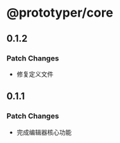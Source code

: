 # @prototyper/core

## 0.1.2

### Patch Changes

- 修复定义文件

## 0.1.1

### Patch Changes

- 完成编辑器核心功能
